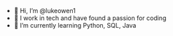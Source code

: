 - 👋 Hi, I’m @lukeowen1
- 👀 I work in tech and have found a passion for coding
- 🌱 I’m currently learning Python, SQL, Java

